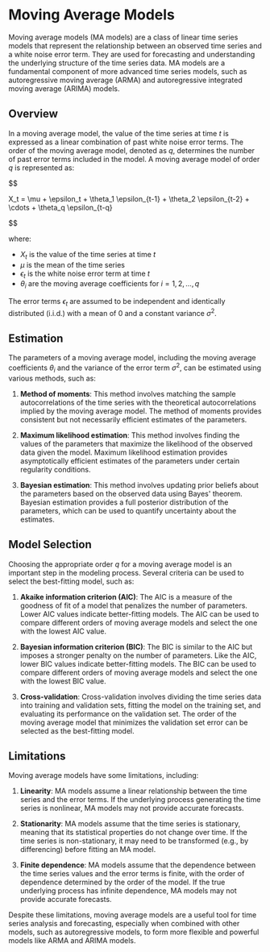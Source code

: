 # Moving Average Models

Moving average models (MA models) are a class of linear time series models that represent the relationship between an observed time series and a white noise error term. They are used for forecasting and understanding the underlying structure of the time series data. MA models are a fundamental component of more advanced time series models, such as autoregressive moving average (ARMA) and autoregressive integrated moving average (ARIMA) models.

## Overview

In a moving average model, the value of the time series at time $t$ is expressed as a linear combination of past white noise error terms. The order of the moving average model, denoted as $q$, determines the number of past error terms included in the model. A moving average model of order $q$ is represented as:


$$

X_t = \mu + \epsilon_t + \theta_1 \epsilon_{t-1} + \theta_2 \epsilon_{t-2} + \cdots + \theta_q \epsilon_{t-q}

$$


where:

- $X_t$ is the value of the time series at time $t$
- $\mu$ is the mean of the time series
- $\epsilon_t$ is the white noise error term at time $t$
- $\theta_i$ are the moving average coefficients for $i = 1, 2, \dots, q$

The error terms $\epsilon_t$ are assumed to be independent and identically distributed (i.i.d.) with a mean of 0 and a constant variance $\sigma^2$.

## Estimation

The parameters of a moving average model, including the moving average coefficients $\theta_i$ and the variance of the error term $\sigma^2$, can be estimated using various methods, such as:

1. **Method of moments**: This method involves matching the sample autocorrelations of the time series with the theoretical autocorrelations implied by the moving average model. The method of moments provides consistent but not necessarily efficient estimates of the parameters.

2. **Maximum likelihood estimation**: This method involves finding the values of the parameters that maximize the likelihood of the observed data given the model. Maximum likelihood estimation provides asymptotically efficient estimates of the parameters under certain regularity conditions.

3. **Bayesian estimation**: This method involves updating prior beliefs about the parameters based on the observed data using Bayes' theorem. Bayesian estimation provides a full posterior distribution of the parameters, which can be used to quantify uncertainty about the estimates.

## Model Selection

Choosing the appropriate order $q$ for a moving average model is an important step in the modeling process. Several criteria can be used to select the best-fitting model, such as:

1. **Akaike information criterion (AIC)**: The AIC is a measure of the goodness of fit of a model that penalizes the number of parameters. Lower AIC values indicate better-fitting models. The AIC can be used to compare different orders of moving average models and select the one with the lowest AIC value.

2. **Bayesian information criterion (BIC)**: The BIC is similar to the AIC but imposes a stronger penalty on the number of parameters. Like the AIC, lower BIC values indicate better-fitting models. The BIC can be used to compare different orders of moving average models and select the one with the lowest BIC value.

3. **Cross-validation**: Cross-validation involves dividing the time series data into training and validation sets, fitting the model on the training set, and evaluating its performance on the validation set. The order of the moving average model that minimizes the validation set error can be selected as the best-fitting model.

## Limitations

Moving average models have some limitations, including:

1. **Linearity**: MA models assume a linear relationship between the time series and the error terms. If the underlying process generating the time series is nonlinear, MA models may not provide accurate forecasts.

2. **Stationarity**: MA models assume that the time series is stationary, meaning that its statistical properties do not change over time. If the time series is non-stationary, it may need to be transformed (e.g., by differencing) before fitting an MA model.

3. **Finite dependence**: MA models assume that the dependence between the time series values and the error terms is finite, with the order of dependence determined by the order of the model. If the true underlying process has infinite dependence, MA models may not provide accurate forecasts.

Despite these limitations, moving average models are a useful tool for time series analysis and forecasting, especially when combined with other models, such as autoregressive models, to form more flexible and powerful models like ARMA and ARIMA models.
